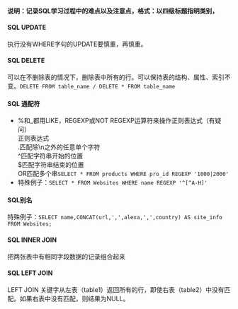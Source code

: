 #### 说明：记录SQL学习过程中的难点以及注意点，格式：以四级标题指明类别，
#### SQL UPDATE
执行没有WHERE字句的UPDATE要慎重，再慎重。
#### SQL DELETE
可以在不删除表的情况下，删除表中所有的行。可以保持表的结构、属性、索引不变。`DELETE FROM table_name / DELETE * FROM table_name`
#### SQL 通配符

- %和_都用LIKE，REGEXP或NOT REGEXP运算符来操作正则表达式（有疑问）<br>
正则表达式<br>
.匹配除\n之外的任意单个字符<br>
^匹配字符串开始的位置<br>
$匹配字符串结束的位置<br>
OR匹配多个串`SELECT * FROM products WHERE pro_id REGEXP '1000|2000'`<br>
- 特殊例子：`SELECT * FROM Websites WHERE name REGEXP '^[^A-H]'`<br>
#### SQL别名
特殊例子：`SELECT name,CONCAT(url,',',alexa,',',country) AS site_info FROM Websites;`
#### SQL INNER JOIN
把两张表中有相同字段数据的记录组合起来
#### SQL LEFT JOIN
LEFT JOIN 关键字从左表（table1）返回所有的行，即使右表（table2）中没有匹配。如果右表中没有匹配，则结果为NULL。

